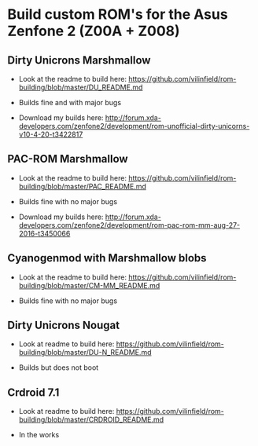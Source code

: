 # Build custom ROM's for the Asus Zenfone 2 (Z00A + Z008)

## Dirty Unicrons Marshmallow

- Look at the readme to build here: https://github.com/vilinfield/rom-building/blob/master/DU_README.md

- Builds fine and with major bugs

- Download my builds here: http://forum.xda-developers.com/zenfone2/development/rom-unofficial-dirty-unicorns-v10-4-20-t3422817

## PAC-ROM Marshmallow

- Look at the readme to build here: https://github.com/vilinfield/rom-building/blob/master/PAC_README.md

- Builds fine with no major bugs

- Download my builds here: http://forum.xda-developers.com/zenfone2/development/rom-pac-rom-mm-aug-27-2016-t3450066

## Cyanogenmod with Marshmallow blobs

- Look at the readme to build here: https://github.com/vilinfield/rom-building/blob/master/CM-MM_README.md

- Builds fine with no major bugs

## Dirty Unicrons Nougat

- Look at readme to build here: https://github.com/vilinfield/rom-building/blob/master/DU-N_README.md

- Builds but does not boot

## Crdroid 7.1

- Look at readme to build here: https://github.com/vilinfield/rom-building/blob/master/CRDROID_README.md

- In the works
